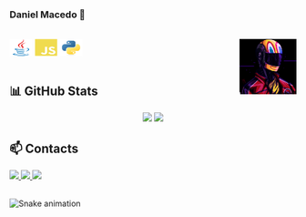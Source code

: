### Daniel Macedo 👋

<div style="display: inline_block"><br>
  <img align="center" alt="Daniel-Java" height="30" width="40" src="https://raw.githubusercontent.com/devicons/devicon/master/icons/java/java-original.svg" />
  <img align="center" alt="Daniel-Js" height="30" width="40" src="https://raw.githubusercontent.com/devicons/devicon/master/icons/javascript/javascript-plain.svg" />
  <img align="center" alt="Daniel-Python" height="30" width="40" src="https://raw.githubusercontent.com/devicons/devicon/master/icons/python/python-original.svg" />
  <img align="right" width="100px" alt="DanielCyberpunk" src="https://github.com/Daniel-Macedo-dev/Daniel-Macedo-dev/blob/main/images/Cyberpunk.gif" />
</div>

<br>

## 📊 GitHub Stats
<div align="center">
  <img height="150em" src="https://github-readme-stats.vercel.app/api?username=Daniel-Macedo-dev&show_icons=true&theme=midnight-purple&include_all_commits=true&count_private=true" />
  <img height="150em" src="https://github-readme-stats.vercel.app/api/top-langs/?username=Daniel-Macedo-dev&layout=compact&langs_count=4&theme=midnight-purple"/>
</div>

## 📫 Contacts
<div>
  <a href="https://discord.gg/ffsGeFJw" target="_blank">
    <img src="https://img.shields.io/badge/Discord-7289DA?style=for-the-badge&logo=discord&logoColor=white" />
  </a> 
  <a href="mailto:danielmacedosilva11@gmail.com" target="_blank">
    <img src="https://img.shields.io/badge/-Gmail-%23333?style=for-the-badge&logo=gmail&logoColor=white" />
  </a>
  <a href="https://www.linkedin.com/in/daniel-macedo-dev/" target="_blank">
    <img src="https://img.shields.io/badge/LinkedIn-0077B5?style=for-the-badge&logo=linkedin&logoColor=white" />
  </a>
</div>

<br>

![Snake animation](https://github.com/Daniel-Macedo-dev/Daniel-Macedo-dev/blob/output/github-contribution-grid-snake.svg)
